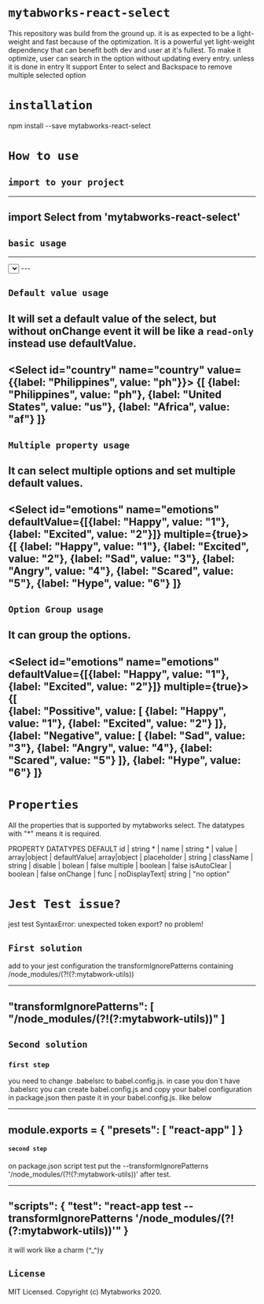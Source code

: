 # `mytabworks-react-select`
This repository was build from the ground up. it is as expected to be a light-weight and fast because of the optimization.
It is a powerful yet light-weight dependency that can benefit both dev and user at it's fullest.
To make it optimize, user can search in the option without updating every entry. unless it is done in entry
It support Enter to select and Backspace to remove multiple selected option

# `installation`

npm install --save mytabworks-react-select

# `How to use`

## `import to your project`
---
import Select from 'mytabworks-react-select'
---

## `basic usage`
---
<Select id="country" name="country">
    {[
        {label: "Philippines", value: "ph"},
        {label: "United States", value: "us"},
        {label: "Africa", value: "af"}
    ]}
</Select>
---

## `Default value usage`
It will set a default value of the select, but without onChange event it will be like a `read-only` instead use defaultValue.
---
<Select id="country" name="country" value={{label: "Philippines", value: "ph"}}>
    {[
        {label: "Philippines", value: "ph"},
        {label: "United States", value: "us"},
        {label: "Africa", value: "af"}
    ]}
</Select>
---

## `Multiple property usage`
It can select multiple options and set multiple default values.
---
<Select id="emotions" name="emotions" defaultValue={[{label: "Happy", value: "1"}, {label: "Excited", value: "2"}]} multiple={true}>
    {[
        {label: "Happy", value: "1"},
        {label: "Excited", value: "2"},
        {label: "Sad", value: "3"},
        {label: "Angry", value: "4"}, 
        {label: "Scared", value: "5"},
        {label: "Hype", value: "6"}
    ]}
</Select>
---

## `Option Group usage`
It can group the options.
---
<Select id="emotions" name="emotions" defaultValue={[{label: "Happy", value: "1"}, {label: "Excited", value: "2"}]} multiple={true}>
    {[  
        {label: "Possitive", value: [
            {label: "Happy", value: "1"},
            {label: "Excited", value: "2"}
        ]}, 
        {label: "Negative", value: [
            {label: "Sad", value: "3"},
            {label: "Angry", value: "4"}, 
            {label: "Scared", value: "5"}
        ]},
        {label: "Hype", value: "6"}
    ]}
</Select>
---

# `Properties`
All the properties that is supported by mytabworks select.
The datatypes with "*" means it is required.

PROPERTY    DATATYPES       DEFAULT
id          | string *      |
name        | string *      |
value       | array|object  |
defaultValue| array|object  |
placeholder | string        | 
className   | string        |
disable     | bolean        | false
multiple    | boolean       | false
isAutoClear | boolean       | false
onChange    | func          | 
noDisplayText| string        | "no option"

# `Jest Test issue?`

jest test SyntaxError: unexpected token export? no problem!

## `First solution`
add to your jest configuration the transformIgnorePatterns containing /node_modules/(?!(?:mytabwork-utils))

---
"transformIgnorePatterns": [
    "/node_modules/(?!(?:mytabwork-utils))"
]
---

## `Second solution`

### `first step`
you need to change .babelsrc to babel.config.js. in case you don`t have .babelsrc you can create babel.config.js 
and copy your babel configuration in package.json then paste it in your babel.config.js. like below

---
module.exports = {
    "presets": [
        "react-app"
      ]
}
---

#### `second step`
on package.json script test put the --transformIgnorePatterns '/node_modules/(?!(?:mytabwork-utils))' after test.

---
"scripts": {
    "test": "react-app test --transformIgnorePatterns '/node_modules/(?!(?:mytabwork-utils))'"
}
--- 

it will work like a charm (^_^)y

## `License`
MIT Licensed. Copyright (c) Mytabworks 2020.